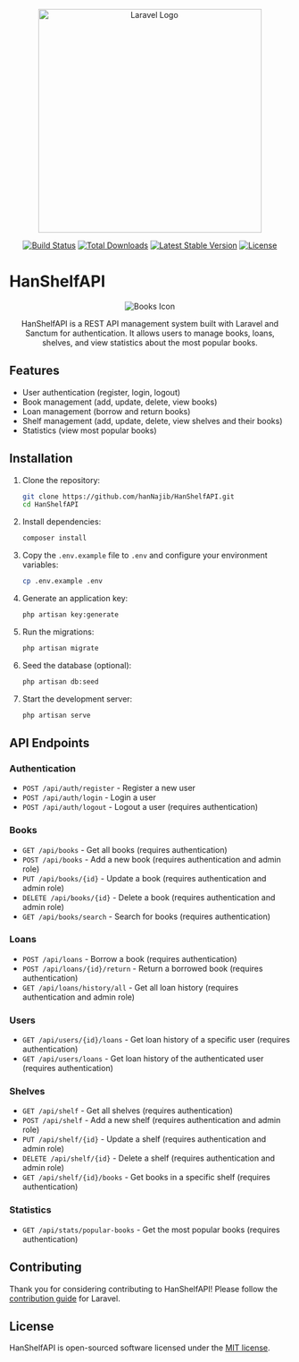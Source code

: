 <p align="center"><a href="https://laravel.com" target="_blank"><img src="https://raw.githubusercontent.com/laravel/art/master/logo-lockup/5%20SVG/2%20CMYK/1%20Full%20Color/laravel-logolockup-cmyk-red.svg" width="400" alt="Laravel Logo"></a></p>

<p align="center">
<a href="https://github.com/laravel/framework/actions"><img src="https://github.com/laravel/framework/workflows/tests/badge.svg" alt="Build Status"></a>
<a href="https://packagist.org/packages/laravel/framework"><img src="https://img.shields.io/packagist/dt/laravel/framework" alt="Total Downloads"></a>
<a href="https://packagist.org/packages/laravel/framework"><img src="https://img.shields.io/packagist/v/laravel/framework" alt="Latest Stable Version"></a>
<a href="https://packagist.org/packages/laravel/framework"><img src="https://img.shields.io/packagist/l/laravel/framework" alt="License"></a>
</p>

# HanShelfAPI

<p align="center">
<img src="https://img.icons8.com/ios-filled/100/ffffff/books.png" alt="Books Icon"/>
</p>

<p align="center">
HanShelfAPI is a REST API management system built with Laravel and Sanctum for authentication. It allows users to manage books, loans, shelves, and view statistics about the most popular books.


## Features

- User authentication (register, login, logout)
- Book management (add, update, delete, view books)
- Loan management (borrow and return books)
- Shelf management (add, update, delete, view shelves and their books)
- Statistics (view most popular books)

## Installation

1. Clone the repository:
    ```sh
    git clone https://github.com/hanNajib/HanShelfAPI.git
    cd HanShelfAPI
    ```

2. Install dependencies:
    ```sh
    composer install
    ```

3. Copy the `.env.example` file to `.env` and configure your environment variables:
    ```sh
    cp .env.example .env
    ```

4. Generate an application key:
    ```sh
    php artisan key:generate
    ```

5. Run the migrations:
    ```sh
    php artisan migrate
    ```

6. Seed the database (optional):
    ```sh
    php artisan db:seed
    ```

7. Start the development server:
    ```sh
    php artisan serve
    ```

## API Endpoints

### Authentication

- `POST /api/auth/register` - Register a new user
- `POST /api/auth/login` - Login a user
- `POST /api/auth/logout` - Logout a user (requires authentication)

### Books

- `GET /api/books` - Get all books (requires authentication)
- `POST /api/books` - Add a new book (requires authentication and admin role)
- `PUT /api/books/{id}` - Update a book (requires authentication and admin role)
- `DELETE /api/books/{id}` - Delete a book (requires authentication and admin role)
- `GET /api/books/search` - Search for books (requires authentication)

### Loans

- `POST /api/loans` - Borrow a book (requires authentication)
- `POST /api/loans/{id}/return` - Return a borrowed book (requires authentication)
- `GET /api/loans/history/all` - Get all loan history (requires authentication and admin role)

### Users

- `GET /api/users/{id}/loans` - Get loan history of a specific user (requires authentication)
- `GET /api/users/loans` - Get loan history of the authenticated user (requires authentication)

### Shelves

- `GET /api/shelf` - Get all shelves (requires authentication)
- `POST /api/shelf` - Add a new shelf (requires authentication and admin role)
- `PUT /api/shelf/{id}` - Update a shelf (requires authentication and admin role)
- `DELETE /api/shelf/{id}` - Delete a shelf (requires authentication and admin role)
- `GET /api/shelf/{id}/books` - Get books in a specific shelf (requires authentication)

### Statistics

- `GET /api/stats/popular-books` - Get the most popular books (requires authentication)

## Contributing

Thank you for considering contributing to HanShelfAPI! Please follow the [contribution guide](https://laravel.com/docs/contributions) for Laravel.

## License

HanShelfAPI is open-sourced software licensed under the [MIT license](https://opensource.org/licenses/MIT).
